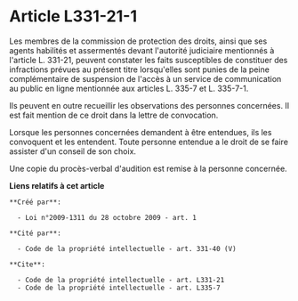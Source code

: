 # Article L331-21-1

Les membres de la commission de protection des droits, ainsi que ses agents habilités et assermentés devant l'autorité
judiciaire mentionnés à l'article L. 331-21, peuvent constater les faits susceptibles de constituer des infractions prévues
au présent titre lorsqu'elles sont punies de la peine complémentaire de suspension de l'accès à un service de communication
au public en ligne mentionnée aux articles L. 335-7 et L. 335-7-1. 

Ils peuvent en outre recueillir les observations des personnes concernées. Il est fait mention de ce droit dans la lettre de
convocation. 

Lorsque les personnes concernées demandent à être entendues, ils les convoquent et les entendent. Toute personne entendue a
le droit de se faire assister d'un conseil de son choix. 

Une copie du procès-verbal d'audition est remise à la personne concernée.

**Liens relatifs à cet article**

	**Créé par**:

	  - Loi n°2009-1311 du 28 octobre 2009 - art. 1

	**Cité par**:

	  - Code de la propriété intellectuelle - art. 331-40 (V)

	**Cite**:

	  - Code de la propriété intellectuelle - art. L331-21
	  - Code de la propriété intellectuelle - art. L335-7
